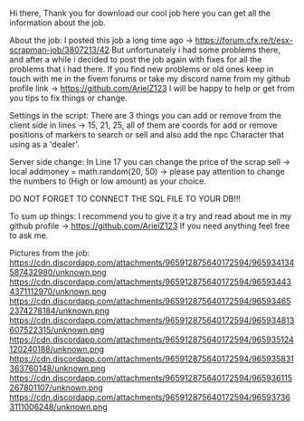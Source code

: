 Hi there, Thank you for download our cool job here you can get all the information about the job.

About the job: I posted this job a long time ago -> https://forum.cfx.re/t/esx-scrapman-job/3807213/42 
But unfortunately i had some problems there, and after a while i decided to post the job again with fixes for all the problems that i had there.
If you find new problems or old ones keep in touch with me in the fivem forums or take my discord name from my github profile link -> https://github.com/ArielZ123
I will be happy to help or get from you tips to fix things or change.

Settings in the script: There are 3 things you can add or remove from the client side in lines -> 15, 21, 25, all of them are coords for add or remove positions of markers to search or sell and also add the npc Character
that using as a 'dealer'.

Server side change: In Line 17 you can change the price of the scrap sell -> local addmoney = math.random(20, 50) -> please pay attention to change the numbers to (High or low amount) as your choice.

DO NOT FORGET TO CONNECT THE SQL FILE TO YOUR DB!!!

To sum up things: I recommend you to give it a try and read about me in my github profile -> https://github.com/ArielZ123
If you need anything feel free to ask me.

Pictures from the job:
https://cdn.discordapp.com/attachments/965912875640172594/965934134587432980/unknown.png
https://cdn.discordapp.com/attachments/965912875640172594/965934434371112970/unknown.png
https://cdn.discordapp.com/attachments/965912875640172594/965934652374278184/unknown.png
https://cdn.discordapp.com/attachments/965912875640172594/965934813607522315/unknown.png
https://cdn.discordapp.com/attachments/965912875640172594/965935124120240188/unknown.png
https://cdn.discordapp.com/attachments/965912875640172594/965935831363760148/unknown.png
https://cdn.discordapp.com/attachments/965912875640172594/965936115267801107/unknown.png
https://cdn.discordapp.com/attachments/965912875640172594/965937363111006248/unknown.png
